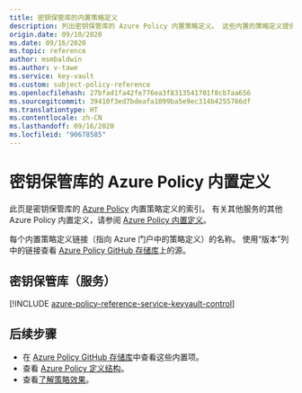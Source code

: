 ```yaml
---
title: 密钥保管库的内置策略定义
description: 列出密钥保管库的 Azure Policy 内置策略定义。 这些内置的策略定义提供了管理 Azure 资源的常用方法。
origin.date: 09/10/2020
ms.date: 09/16/2020
ms.topic: reference
author: msmbaldwin
ms.author: v-tawe
ms.service: key-vault
ms.custom: subject-policy-reference
ms.openlocfilehash: 27bfad1fa42fe776ea3f8313541701f8cb7aa656
ms.sourcegitcommit: 39410f3ed7bdeafa1099ba5e9ec314b4255766df
ms.translationtype: HT
ms.contentlocale: zh-CN
ms.lasthandoff: 09/16/2020
ms.locfileid: "90678585"
---
```

# <a name="azure-policy-built-in-definitions-for-key-vault"></a>密钥保管库的 Azure Policy 内置定义

此页是密钥保管库的 [Azure Policy](../governance/policy/overview.md) 内置策略定义的索引。 有关其他服务的其他 Azure Policy 内置定义，请参阅 [Azure Policy 内置定义](../governance/policy/samples/built-in-policies.md)。

每个内置策略定义链接（指向 Azure 门户中的策略定义）的名称。 使用“版本”列中的链接查看 [Azure Policy GitHub 存储库](https://github.com/Azure/azure-policy)上的源。

## <a name="key-vault-service"></a>密钥保管库（服务）

[!INCLUDE [azure-policy-reference-service-keyvault-control](../../includes/policy/reference/byrp/microsoft.keyvault.md)]

<!-- 
## Key Vault (objects)

[!INCLUDE [azure-policy-reference-service-keyvault-data](../../includes/policy/reference/byrp/microsoft.keyvault.data.md)]
-->

## <a name="next-steps"></a>后续步骤

- 在 [Azure Policy GitHub 存储库](https://github.com/Azure/azure-policy)中查看这些内置项。
- 查看 [Azure Policy 定义结构](../governance/policy/concepts/definition-structure.md)。
- 查看[了解策略效果](../governance/policy/concepts/effects.md)。